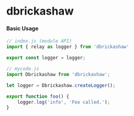 dbrickashaw
===========

#### Basic Usage
```javascript
// index.js (module API)
import { relay as logger } from 'dbrickashaw'

export const logger = logger;
 ```

 ```javascript
// mycode.js
import Dbrickashaw from 'dbrickashaw';

let logger = Dbrickashaw.createLogger();

export function foo() {
	 logger.log('info', 'Foo called.');
}
 ```